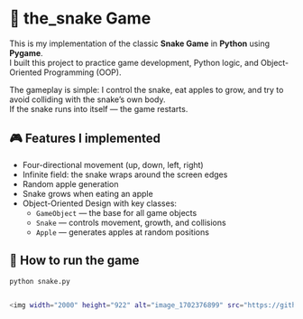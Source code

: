 # 🐍 the_snake Game  

This is my implementation of the classic **Snake Game** in **Python** using **Pygame**.  
I built this project to practice game development, Python logic, and Object-Oriented Programming (OOP).  

The gameplay is simple: I control the snake, eat apples to grow, and try to avoid colliding with the snake’s own body.  
If the snake runs into itself — the game restarts.  

## 🎮 Features I implemented  
- Four-directional movement (up, down, left, right)  
- Infinite field: the snake wraps around the screen edges  
- Random apple generation  
- Snake grows when eating an apple  
- Object-Oriented Design with key classes:  
  - `GameObject` — the base for all game objects  
  - `Snake` — controls movement, growth, and collisions  
  - `Apple` — generates apples at random positions  

## 🚀 How to run the game  
```bash
python snake.py


<img width="2000" height="922" alt="image_1702376899" src="https://github.com/user-attachments/assets/9aac7594-6af0-48cd-89d1-76acf129a796" />

